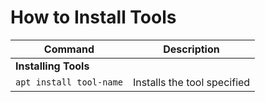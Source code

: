 # How to Install Tools

| **Command**   | **Description**   |
| --------------|-------------------|
| **Installing Tools** |
| `apt install tool-name` | Installs the tool specified |